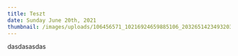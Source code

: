```yaml
---
title: Teszt
date: Sunday June 20th, 2021
thumbnail: /images/uploads/106456571_10216924659885106_2032651423493203988_n.jpg
---
```

dasdasasdas